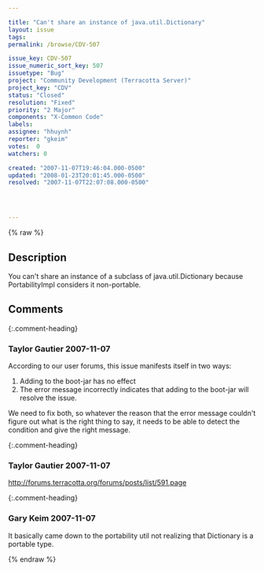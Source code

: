 ```yaml
---

title: "Can't share an instance of java.util.Dictionary"
layout: issue
tags: 
permalink: /browse/CDV-507

issue_key: CDV-507
issue_numeric_sort_key: 507
issuetype: "Bug"
project: "Community Development (Terracotta Server)"
project_key: "CDV"
status: "Closed"
resolution: "Fixed"
priority: "2 Major"
components: "X-Common Code"
labels: 
assignee: "hhuynh"
reporter: "gkeim"
votes:  0
watchers: 0

created: "2007-11-07T19:46:04.000-0500"
updated: "2008-01-23T20:01:45.000-0500"
resolved: "2007-11-07T22:07:08.000-0500"




---
```


{% raw %}

## Description

<div markdown="1" class="description">

You can't share an instance of a subclass of java.util.Dictionary because PortabilityImpl considers it non-portable.


</div>

## Comments


{:.comment-heading}
### **Taylor Gautier** <span class="date">2007-11-07</span>

<div markdown="1" class="comment">

According to our user forums, this issue manifests itself in two ways:

1) Adding to the boot-jar has no effect
2) The error message incorrectly indicates that adding to the boot-jar will resolve the issue.  

We need to fix both, so whatever the reason that the error message couldn't figure out what is the right thing to say, it needs to be able to detect the condition and give the right message.

</div>


{:.comment-heading}
### **Taylor Gautier** <span class="date">2007-11-07</span>

<div markdown="1" class="comment">

http://forums.terracotta.org/forums/posts/list/591.page

</div>


{:.comment-heading}
### **Gary Keim** <span class="date">2007-11-07</span>

<div markdown="1" class="comment">

It basically came down to the portability util not realizing that Dictionary is a portable type.


</div>



{% endraw %}
